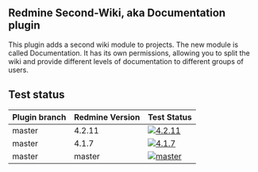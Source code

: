 ## Redmine Second-Wiki, aka Documentation plugin

This plugin adds a second wiki module to projects.
The new module is called Documentation.
It has its own permissions, allowing you to split the wiki and provide different levels of documentation to different groups of users.


## Test status

|Plugin branch| Redmine Version   | Test Status      |
|-------------|-------------------|------------------|
|master       | 4.2.11            | [![4.2.11][1]][5]|  
|master       | 4.1.7             | [![4.1.7][2]][5] |
|master       | master            | [![master][4]][5]|

[1]: https://github.com/nanego/redmine_second_wiki/actions/workflows/4_2_11.yml/badge.svg
[2]: https://github.com/nanego/redmine_second_wiki/actions/workflows/4_1_7.yml/badge.svg
[4]: https://github.com/nanego/redmine_second_wiki/actions/workflows/master.yml/badge.svg
[5]: https://github.com/nanego/redmine_second_wiki/actions
